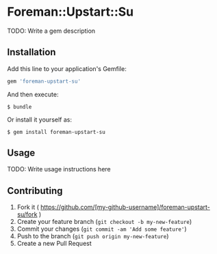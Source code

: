 # Foreman::Upstart::Su

TODO: Write a gem description

## Installation

Add this line to your application's Gemfile:

```ruby
gem 'foreman-upstart-su'
```

And then execute:

    $ bundle

Or install it yourself as:

    $ gem install foreman-upstart-su

## Usage

TODO: Write usage instructions here

## Contributing

1. Fork it ( https://github.com/[my-github-username]/foreman-upstart-su/fork )
2. Create your feature branch (`git checkout -b my-new-feature`)
3. Commit your changes (`git commit -am 'Add some feature'`)
4. Push to the branch (`git push origin my-new-feature`)
5. Create a new Pull Request
